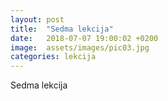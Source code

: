 ```yaml
---
layout: post
title:  "Sedma lekcija"
date:   2018-07-07 19:00:02 +0200
image:  assets/images/pic03.jpg
categories: lekcija
---
```


Sedma lekcija